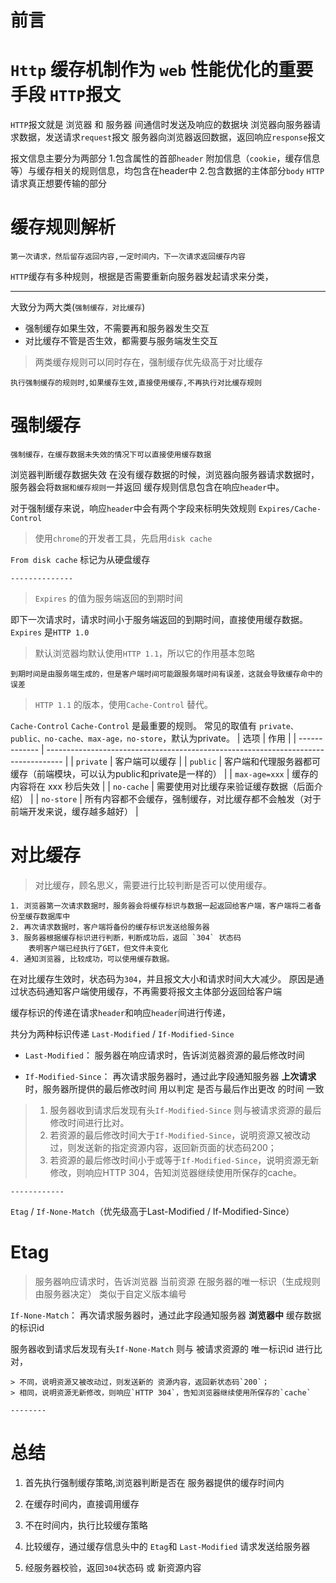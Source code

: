 前言
=======

`Http` 缓存机制作为 `web` 性能优化的重要手段
`HTTP`报文
===========

`HTTP`报文就是 浏览器 和 服务器 间通信时发送及响应的数据块
    浏览器向服务器请求数据，发送请求`request`报文
    服务器向浏览器返回数据，返回响应`response`报文

报文信息主要分为两部分
    1.包含属性的首部`header`
        附加信息（`cookie`，缓存信息等）与缓存相关的规则信息，均包含在header中
    2.包含数据的主体部分`body`
        `HTTP`请求真正想要传输的部分

缓存规则解析
==========

    第一次请求，然后留存返回内容,一定时间内，下一次请求返回缓存内容

`HTTP`缓存有多种规则，根据是否需要重新向服务器发起请求来分类，

-----------------------

大致分为两大类(`强制缓存，对比缓存`)

- 强制缓存如果生效，不需要再和服务器发生交互
- 对比缓存不管是否生效，都需要与服务端发生交互

> 两类缓存规则可以同时存在，强制缓存优先级高于对比缓存

    执行强制缓存的规则时,如果缓存生效,直接使用缓存,不再执行对比缓存规则

强制缓存
=========

    强制缓存，在缓存数据未失效的情况下可以直接使用缓存数据

浏览器判断缓存数据失效
    在没有缓存数据的时候，浏览器向服务器请求数据时，服务器会将`数据和缓存规则`一并返回
    缓存规则信息包含在响应`header`中。

对于强制缓存来说，响应`header`中会有两个字段来标明失效规则 `Expires/Cache-Control`

> 使用`chrome`的开发者工具，先启用`disk cache`

`From disk cache` 标记为从硬盘缓存

    --------------

> `Expires` 的值为服务端返回的到期时间

即下一次请求时，请求时间小于服务端返回的到期时间，直接使用缓存数据。
    `Expires` 是`HTTP 1.0`

> 默认浏览器均默认使用`HTTP 1.1`，所以它的作用基本忽略

    到期时间是由服务端生成的，但是客户端时间可能跟服务端时间有误差，这就会导致缓存命中的误差

> `HTTP 1.1` 的版本，使用`Cache-Control` 替代。

`Cache-Control`
    `Cache-Control` 是最重要的规则。
    常见的取值有 `private、public、no-cache、max-age，no-store`，默认为private。
| 选项          | 作用                                                                               |
| ------------- | ---------------------------------------------------------------------------------- |
| `private`     | 客户端可以缓存                                                                     |
| `public`      | 客户端和代理服务器都可缓存（前端模块，可以认为public和private是一样的）            |
| `max-age=xxx` | 缓存的内容将在 xxx 秒后失效                                                        |
| `no-cache`    | 需要使用对比缓存来验证缓存数据（后面介绍）                                         |
| `no-store`    | 所有内容都不会缓存，强制缓存，对比缓存都不会触发（对于前端开发来说，缓存越多越好） |

对比缓存
===========

> 对比缓存，顾名思义，需要进行比较判断是否可以使用缓存。

    1. 浏览器第一次请求数据时，服务器会将缓存标识与数据一起返回给客户端，客户端将二者备份至缓存数据库中
    2. 再次请求数据时，客户端将备份的缓存标识发送给服务器
    3. 服务器根据缓存标识进行判断，判断成功后，返回 `304` 状态码
        表明客户端已经执行了GET，但文件未变化
    4. 通知浏览器, 比较成功，可以使用缓存数据。

在对比缓存生效时，状态码为`304`，并且报文大小和请求时间大大减少。
    原因是通过状态码通知客户端使用缓存，不再需要将报文主体部分返回给客户端

缓存标识的传递在请求`header`和响应`header`间进行传递，

共分为两种标识传递
`Last-Modified`  /  `If-Modified-Since`

- `Last-Modified`：
    服务器在响应请求时，告诉浏览器资源的最后修改时间

- `If-Modified-Since`：
    再次请求服务器时，通过此字段通知服务器 **上次请求**时，服务器所提供的最后修改时间
    用以判定 是否与最后作出更改 的时间 一致

> 1. 服务器收到请求后发现有头`If-Modified-Since` 则与被请求资源的最后修改时间进行比对。
> 2. 若资源的最后修改时间大于`If-Modified-Since`，说明资源又被改动过，则发送新的指定资源内容，返回新页面的状态码200；
> 3. 若资源的最后修改时间小于或等于`If-Modified-Since`，说明资源无新修改，则响应HTTP 304，告知浏览器继续使用所保存的cache。

    ------------

`Etag`  /  `If-None-Match`（优先级高于Last-Modified  /  If-Modified-Since）

Etag
==========

> 服务器响应请求时，告诉浏览器 当前资源 在服务器的唯一标识（生成规则由服务器决定）
类似于自定义版本编号

`If-None-Match`：
    再次请求服务器时，通过此字段通知服务器 **浏览器中** 缓存数据的标识id

服务器收到请求后发现有头`If-None-Match` 则与 被请求资源的 唯一标识id 进行比对，

    > 不同，说明资源又被改动过，则发送新的 资源内容，返回新状态码`200`；
    > 相同，说明资源无新修改，则响应`HTTP 304`，告知浏览器继续使用所保存的`cache`

    --------

总结
=====

1. 首先执行强制缓存策略,浏览器判断是否在 服务器提供的缓存时间内
2. 在缓存时间内，直接调用缓存
3. 不在时间内，执行比较缓存策略

4. 比较缓存，通过缓存信息头中的 `Etag`和 `Last-Modified` 请求发送给服务器
5. 经服务器校验，返回`304`状态码 或 新资源内容
